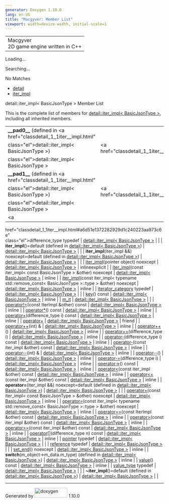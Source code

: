 ```yaml
---
generator: Doxygen 1.10.0
lang: en-US
title: "Macgyver: Member List"
viewport: width=device-width, initial-scale=1
---
```


<div id="top">

<div id="titlearea">

<table data-cellspacing="0" data-cellpadding="0">
<colgroup>
<col style="width: 100%" />
</colgroup>
<tbody>
<tr id="projectrow" class="odd">
<td id="projectalign"><div id="projectname">
Macgyver
</div>
<div id="projectbrief">
2D game engine written in C++
</div></td>
</tr>
</tbody>
</table>

</div>

<div id="main-nav">

</div>

<div id="MSearchSelectWindow"
onmouseover="return searchBox.OnSearchSelectShow()"
onmouseout="return searchBox.OnSearchSelectHide()"
onkeydown="return searchBox.OnSearchSelectKey(event)">

</div>

<div id="MSearchResultsWindow">

<div id="MSearchResults">

<div class="SRPage">

<div id="SRIndex">

<div id="SRResults">

</div>

<div id="Loading" class="SRStatus">

Loading...

</div>

<div id="Searching" class="SRStatus">

Searching...

</div>

<div id="NoMatches" class="SRStatus">

No Matches

</div>

</div>

</div>

</div>

</div>

<div id="nav-path" class="navpath">

- <a href="namespacedetail.html" class="el">detail</a>
- <a href="classdetail_1_1iter__impl.html" class="el">iter_impl</a>

</div>

</div>

<div class="header">

<div class="headertitle">

<div class="title">

detail::iter_impl\< BasicJsonType \> Member List

</div>

</div>

</div>

<div class="contents">

This is the complete list of members for
<a href="classdetail_1_1iter__impl.html"
class="el">detail::iter_impl&lt; BasicJsonType &gt;</a>, including all
inherited members.

|                                                                                                                    |                                                         |                                                                        |
|--------------------------------------------------------------------------------------------------------------------|---------------------------------------------------------|------------------------------------------------------------------------|
| **\_\_pad0\_\_** (defined in <a href="classdetail_1_1iter__impl.html"                                              
 class="el">detail::iter_impl&lt; BasicJsonType &gt;</a>)                                                            | <a href="classdetail_1_1iter__impl.html"                
                                                                                                                      class="el">detail::iter_impl&lt; BasicJsonType &gt;</a>  |                                                                        |
| **\_\_pad1\_\_** (defined in <a href="classdetail_1_1iter__impl.html"                                              
 class="el">detail::iter_impl&lt; BasicJsonType &gt;</a>)                                                            | <a href="classdetail_1_1iter__impl.html"                
                                                                                                                      class="el">detail::iter_impl&lt; BasicJsonType &gt;</a>  |                                                                        |
| <a                                                                                                                 
 href="classdetail_1_1iter__impl.html#a6d51e1372282929d1c240223aa973c6e"                                             
 class="el">difference_type</a> typedef                                                                              | <a href="classdetail_1_1iter__impl.html"                
                                                                                                                      class="el">detail::iter_impl&lt; BasicJsonType &gt;</a>  |                                                                        |
| **iter_impl**()=default (defined in <a href="classdetail_1_1iter__impl.html"                                       
 class="el">detail::iter_impl&lt; BasicJsonType &gt;</a>)                                                            | <a href="classdetail_1_1iter__impl.html"                
                                                                                                                      class="el">detail::iter_impl&lt; BasicJsonType &gt;</a>  |                                                                        |
| **iter_impl**(iter_impl &&) noexcept=default (defined in <a href="classdetail_1_1iter__impl.html"                  
 class="el">detail::iter_impl&lt; BasicJsonType &gt;</a>)                                                            | <a href="classdetail_1_1iter__impl.html"                
                                                                                                                      class="el">detail::iter_impl&lt; BasicJsonType &gt;</a>  |                                                                        |
| <a                                                                                                                 
 href="classdetail_1_1iter__impl.html#a21ce449bdce08e15eaf8333322a81039"                                             
 class="el">iter_impl</a>(pointer object) noexcept                                                                   | <a href="classdetail_1_1iter__impl.html"                
                                                                                                                      class="el">detail::iter_impl&lt; BasicJsonType &gt;</a>  | <span class="mlabel">inline</span><span class="mlabel">explicit</span> |
| <a                                                                                                                 
 href="classdetail_1_1iter__impl.html#af8d8847a82d9dab28bd4650ed13a7c90"                                             
 class="el">iter_impl</a>(const iter_impl\< const BasicJsonType \> &other) noexcept                                  | <a href="classdetail_1_1iter__impl.html"                
                                                                                                                      class="el">detail::iter_impl&lt; BasicJsonType &gt;</a>  | <span class="mlabel">inline</span>                                     |
| <a                                                                                                                 
 href="classdetail_1_1iter__impl.html#a26079f33eb8a16683577cf3782558f26"                                             
 class="el">iter_impl</a>(const iter_impl\< typename std::remove_const\< BasicJsonType \>::type \> &other) noexcept  | <a href="classdetail_1_1iter__impl.html"                
                                                                                                                      class="el">detail::iter_impl&lt; BasicJsonType &gt;</a>  | <span class="mlabel">inline</span>                                     |
| <a                                                                                                                 
 href="classdetail_1_1iter__impl.html#a8fa317aaddc3dc7c58264e52e295c43e"                                             
 class="el">iterator_category</a> typedef                                                                            | <a href="classdetail_1_1iter__impl.html"                
                                                                                                                      class="el">detail::iter_impl&lt; BasicJsonType &gt;</a>  |                                                                        |
| <a                                                                                                                 
 href="classdetail_1_1iter__impl.html#a4064b295014b32f3cabd86f94264fc74"                                             
 class="el">key</a>() const                                                                                          | <a href="classdetail_1_1iter__impl.html"                
                                                                                                                      class="el">detail::iter_impl&lt; BasicJsonType &gt;</a>  | <span class="mlabel">inline</span>                                     |
| <a                                                                                                                 
 href="classdetail_1_1iter__impl.html#a79b7b8c6b778d9f7e76b086b45d9ea2e"                                             
 class="el">m_it</a>                                                                                                 | <a href="classdetail_1_1iter__impl.html"                
                                                                                                                      class="el">detail::iter_impl&lt; BasicJsonType &gt;</a>  |                                                                        |
| <a                                                                                                                 
 href="classdetail_1_1iter__impl.html#ae52db5f16f00edc13c848fe99e4c521b"                                             
 class="el">operator!=</a>(const IterImpl &other) const                                                              | <a href="classdetail_1_1iter__impl.html"                
                                                                                                                      class="el">detail::iter_impl&lt; BasicJsonType &gt;</a>  | <span class="mlabel">inline</span>                                     |
| <a                                                                                                                 
 href="classdetail_1_1iter__impl.html#abbef7d5bdb2c45980a34e907610c32b2"                                             
 class="el">operator*</a>() const                                                                                    | <a href="classdetail_1_1iter__impl.html"                
                                                                                                                      class="el">detail::iter_impl&lt; BasicJsonType &gt;</a>  | <span class="mlabel">inline</span>                                     |
| <a                                                                                                                 
 href="classdetail_1_1iter__impl.html#a03abdffc86382e7c2a7c462c217d120e"                                             
 class="el">operator+</a>(difference_type i) const                                                                   | <a href="classdetail_1_1iter__impl.html"                
                                                                                                                      class="el">detail::iter_impl&lt; BasicJsonType &gt;</a>  | <span class="mlabel">inline</span>                                     |
| <a                                                                                                                 
 href="classdetail_1_1iter__impl.html#a94108d1a7563e103534f23eb5c1ee175"                                             
 class="el">operator+</a>                                                                                            | <a href="classdetail_1_1iter__impl.html"                
                                                                                                                      class="el">detail::iter_impl&lt; BasicJsonType &gt;</a>  | <span class="mlabel">friend</span>                                     |
| <a                                                                                                                 
 href="classdetail_1_1iter__impl.html#a5a1af6b2cd3611778b697bb7d7107f0d"                                             
 class="el">operator++</a>(int) &                                                                                    | <a href="classdetail_1_1iter__impl.html"                
                                                                                                                      class="el">detail::iter_impl&lt; BasicJsonType &gt;</a>  | <span class="mlabel">inline</span>                                     |
| <a                                                                                                                 
 href="classdetail_1_1iter__impl.html#ab0288ec335f563769a09fba1123c076c"                                             
 class="el">operator++</a>()                                                                                         | <a href="classdetail_1_1iter__impl.html"                
                                                                                                                      class="el">detail::iter_impl&lt; BasicJsonType &gt;</a>  | <span class="mlabel">inline</span>                                     |
| <a                                                                                                                 
 href="classdetail_1_1iter__impl.html#a5e2dd333526ae85044fe78f65aac9b52"                                             
 class="el">operator+=</a>(difference_type i)                                                                        | <a href="classdetail_1_1iter__impl.html"                
                                                                                                                      class="el">detail::iter_impl&lt; BasicJsonType &gt;</a>  | <span class="mlabel">inline</span>                                     |
| <a                                                                                                                 
 href="classdetail_1_1iter__impl.html#abfcadba7a9796c3f5a5e123efef349ec"                                             
 class="el">operator-</a>(difference_type i) const                                                                   | <a href="classdetail_1_1iter__impl.html"                
                                                                                                                      class="el">detail::iter_impl&lt; BasicJsonType &gt;</a>  | <span class="mlabel">inline</span>                                     |
| <a                                                                                                                 
 href="classdetail_1_1iter__impl.html#a848837b8db99998c90d7bd71492d0dee"                                             
 class="el">operator-</a>(const iter_impl &other) const                                                              | <a href="classdetail_1_1iter__impl.html"                
                                                                                                                      class="el">detail::iter_impl&lt; BasicJsonType &gt;</a>  | <span class="mlabel">inline</span>                                     |
| <a                                                                                                                 
 href="classdetail_1_1iter__impl.html#ae8c229d46359424bf850f1ecb5587a70"                                             
 class="el">operator--</a>(int) &                                                                                    | <a href="classdetail_1_1iter__impl.html"                
                                                                                                                      class="el">detail::iter_impl&lt; BasicJsonType &gt;</a>  | <span class="mlabel">inline</span>                                     |
| <a                                                                                                                 
 href="classdetail_1_1iter__impl.html#a3b7d07348aaaaf3eda9bd98b7d80415f"                                             
 class="el">operator--</a>()                                                                                         | <a href="classdetail_1_1iter__impl.html"                
                                                                                                                      class="el">detail::iter_impl&lt; BasicJsonType &gt;</a>  | <span class="mlabel">inline</span>                                     |
| <a                                                                                                                 
 href="classdetail_1_1iter__impl.html#a3b48ed5856ca2011e8463d868fda3d0b"                                             
 class="el">operator-=</a>(difference_type i)                                                                        | <a href="classdetail_1_1iter__impl.html"                
                                                                                                                      class="el">detail::iter_impl&lt; BasicJsonType &gt;</a>  | <span class="mlabel">inline</span>                                     |
| <a                                                                                                                 
 href="classdetail_1_1iter__impl.html#a72314a87e67ba523f1be2f014f4eab56"                                             
 class="el">operator-&gt;</a>() const                                                                                | <a href="classdetail_1_1iter__impl.html"                
                                                                                                                      class="el">detail::iter_impl&lt; BasicJsonType &gt;</a>  | <span class="mlabel">inline</span>                                     |
| <a                                                                                                                 
 href="classdetail_1_1iter__impl.html#a339df296df7f5d014d5c7cedf40497da"                                             
 class="el">operator&lt;</a>(const iter_impl &other) const                                                           | <a href="classdetail_1_1iter__impl.html"                
                                                                                                                      class="el">detail::iter_impl&lt; BasicJsonType &gt;</a>  | <span class="mlabel">inline</span>                                     |
| <a                                                                                                                 
 href="classdetail_1_1iter__impl.html#a343806ffb02d7ce5266492128dfd5f9b"                                             
 class="el">operator&lt;=</a>(const iter_impl &other) const                                                          | <a href="classdetail_1_1iter__impl.html"                
                                                                                                                      class="el">detail::iter_impl&lt; BasicJsonType &gt;</a>  | <span class="mlabel">inline</span>                                     |
| **operator=**(iter_impl &&) noexcept=default (defined in <a href="classdetail_1_1iter__impl.html"                  
 class="el">detail::iter_impl&lt; BasicJsonType &gt;</a>)                                                            | <a href="classdetail_1_1iter__impl.html"                
                                                                                                                      class="el">detail::iter_impl&lt; BasicJsonType &gt;</a>  |                                                                        |
| <a                                                                                                                 
 href="classdetail_1_1iter__impl.html#ae347fdf39e75d13ce488335ef1529b27"                                             
 class="el">operator=</a>(const iter_impl\< const BasicJsonType \> &other) noexcept                                  | <a href="classdetail_1_1iter__impl.html"                
                                                                                                                      class="el">detail::iter_impl&lt; BasicJsonType &gt;</a>  | <span class="mlabel">inline</span>                                     |
| <a                                                                                                                 
 href="classdetail_1_1iter__impl.html#a228140be2554afd5dfe54d4194780b7c"                                             
 class="el">operator=</a>(const iter_impl\< typename std::remove_const\< BasicJsonType \>::type \> &other) noexcept  | <a href="classdetail_1_1iter__impl.html"                
                                                                                                                      class="el">detail::iter_impl&lt; BasicJsonType &gt;</a>  | <span class="mlabel">inline</span>                                     |
| <a                                                                                                                 
 href="classdetail_1_1iter__impl.html#a57b4e1eee4a3cdb3c0683cf64979da8d"                                             
 class="el">operator==</a>(const IterImpl &other) const                                                              | <a href="classdetail_1_1iter__impl.html"                
                                                                                                                      class="el">detail::iter_impl&lt; BasicJsonType &gt;</a>  | <span class="mlabel">inline</span>                                     |
| <a                                                                                                                 
 href="classdetail_1_1iter__impl.html#a9b066d888f2f0ad0cd601594661a8e8b"                                             
 class="el">operator&gt;</a>(const iter_impl &other) const                                                           | <a href="classdetail_1_1iter__impl.html"                
                                                                                                                      class="el">detail::iter_impl&lt; BasicJsonType &gt;</a>  | <span class="mlabel">inline</span>                                     |
| <a                                                                                                                 
 href="classdetail_1_1iter__impl.html#a25a3a8e85eb37727487f210f5304a48e"                                             
 class="el">operator&gt;=</a>(const iter_impl &other) const                                                          | <a href="classdetail_1_1iter__impl.html"                
                                                                                                                      class="el">detail::iter_impl&lt; BasicJsonType &gt;</a>  | <span class="mlabel">inline</span>                                     |
| <a                                                                                                                 
 href="classdetail_1_1iter__impl.html#a5e557e30103e2af36cd8173c88eb586c"                                             
 class="el">operator[]</a>(difference_type n) const                                                                  | <a href="classdetail_1_1iter__impl.html"                
                                                                                                                      class="el">detail::iter_impl&lt; BasicJsonType &gt;</a>  | <span class="mlabel">inline</span>                                     |
| <a                                                                                                                 
 href="classdetail_1_1iter__impl.html#a5f32f4fdd48a9b92ecb156af6421b1b8"                                             
 class="el">pointer</a> typedef                                                                                      | <a href="classdetail_1_1iter__impl.html"                
                                                                                                                      class="el">detail::iter_impl&lt; BasicJsonType &gt;</a>  |                                                                        |
| <a                                                                                                                 
 href="classdetail_1_1iter__impl.html#ac0cfb3a9727e77580cb1beada093ee81"                                             
 class="el">reference</a> typedef                                                                                    | <a href="classdetail_1_1iter__impl.html"                
                                                                                                                      class="el">detail::iter_impl&lt; BasicJsonType &gt;</a>  |                                                                        |
| <a                                                                                                                 
 href="classdetail_1_1iter__impl.html#afc94db3b8f35616347c25fae68e09509"                                             
 class="el">set_end</a>() noexcept                                                                                   | <a href="classdetail_1_1iter__impl.html"                
                                                                                                                      class="el">detail::iter_impl&lt; BasicJsonType &gt;</a>  | <span class="mlabel">inline</span>                                     |
| **switch**(m_object-\>m_data.m_type) (defined in <a href="classdetail_1_1iter__impl.html"                          
 class="el">detail::iter_impl&lt; BasicJsonType &gt;</a>)                                                            | <a href="classdetail_1_1iter__impl.html"                
                                                                                                                      class="el">detail::iter_impl&lt; BasicJsonType &gt;</a>  | <span class="mlabel">inline</span>                                     |
| <a                                                                                                                 
 href="classdetail_1_1iter__impl.html#a96557c87bc9b3adf6aa0b1a6b6209525"                                             
 class="el">value</a>() const                                                                                        | <a href="classdetail_1_1iter__impl.html"                
                                                                                                                      class="el">detail::iter_impl&lt; BasicJsonType &gt;</a>  | <span class="mlabel">inline</span>                                     |
| <a                                                                                                                 
 href="classdetail_1_1iter__impl.html#ab6c453d3fea1df38fa45fd4f97ea42df"                                             
 class="el">value_type</a> typedef                                                                                   | <a href="classdetail_1_1iter__impl.html"                
                                                                                                                      class="el">detail::iter_impl&lt; BasicJsonType &gt;</a>  |                                                                        |
| **~iter_impl**()=default (defined in <a href="classdetail_1_1iter__impl.html"                                      
 class="el">detail::iter_impl&lt; BasicJsonType &gt;</a>)                                                            | <a href="classdetail_1_1iter__impl.html"                
                                                                                                                      class="el">detail::iter_impl&lt; BasicJsonType &gt;</a>  |                                                                        |

</div>

------------------------------------------------------------------------

<span class="small">Generated
by [<img src="doxygen.svg" class="footer" width="104" height="31"
alt="doxygen" />](https://www.doxygen.org/index.html) 1.10.0</span>

